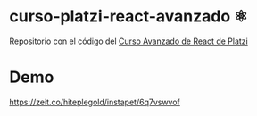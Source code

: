 # curso-platzi-react-avanzado ⚛️

Repositorio con el código del [Curso Avanzado de React de Platzi](https://platzi.com/cursos/react-avanzado/)

# Demo
https://zeit.co/hiteplegold/instapet/6q7vswvof
